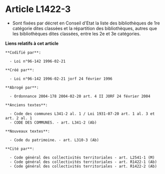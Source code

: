 # Article L1422-3

- Sont fixées par décret en Conseil d'Etat la liste des bibliothèques de 1re catégorie dites classées et la répartition des
bibliothèques, autres que les bibliothèques dites classées, entre les 2e et 3e catégories.

**Liens relatifs à cet article**

	**Codifié par**:

	  - Loi n°96-142 1996-02-21

	**Créé par**:

	  - Loi n°96-142 1996-02-21 jorf 24 février 1996

	**Abrogé par**:

	  - Ordonnance 2004-178 2004-02-20 art. 4 II JORF 24 février 2004

	**Anciens textes**:

	  - Code des communes L341-2 al. 1 / Loi 1931-07-20 art. 1 al. 3 et art. 2 al. 1
	  - CODE DES COMMUNES. - art. L341-2 (Ab)

	**Nouveaux textes**:

	  - Code du patrimoine. - art. L310-3 (Ab)

	**Cité par**:

	  - Code général des collectivités territoriales - art. L2541-1 (M)
	  - Code général des collectivités territoriales - art. R1422-1 (Ab)
	  - Code général des collectivités territoriales - art. R1422-2 (Ab)
